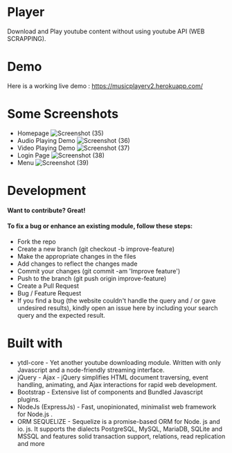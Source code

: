 # Player
Download and Play youtube content without using youtube API (WEB SCRAPPING).
# Demo

Here is a working live demo : https://musicplayerv2.herokuapp.com/

# Some Screenshots
- Homepage
![Screenshot (35)](https://user-images.githubusercontent.com/49112789/69884661-6e9d8980-12ff-11ea-8580-08ad98af3f29.png)
- Audio Playing Demo
![Screenshot (36)](https://user-images.githubusercontent.com/49112789/69884682-8aa12b00-12ff-11ea-8cb3-2948ef913493.png)
- Video Playing Demo
![Screenshot (37)](https://user-images.githubusercontent.com/49112789/69884694-9856b080-12ff-11ea-8687-b082db308f20.png)
- Login Page
![Screenshot (38)](https://user-images.githubusercontent.com/49112789/69884708-ac021700-12ff-11ea-9fbb-63ce08da37fe.png)
- Menu 
![Screenshot (39)](https://user-images.githubusercontent.com/49112789/69888301-166f8300-1311-11ea-81e3-7a213fb3a521.png)







# Development
#### Want to contribute? Great!

#### To fix a bug or enhance an existing module, follow these steps:

- Fork the repo
- Create a new branch (git checkout -b improve-feature)
- Make the appropriate changes in the files
- Add changes to reflect the changes made
- Commit your changes (git commit -am 'Improve feature')
- Push to the branch (git push origin improve-feature)
- Create a Pull Request
- Bug / Feature Request
- If you find a bug (the website couldn't handle the query and / or gave undesired results), kindly open an issue here by including your search query and the expected result.
# Built with
- ytdl-core - Yet another youtube downloading module. Written with only Javascript and a node-friendly streaming interface.
- jQuery - Ajax - jQuery simplifies HTML document traversing, event handling, animating, and Ajax interactions for rapid web development.
- Bootstrap - Extensive list of components and Bundled Javascript plugins.
- NodeJs (ExpressJs) - Fast, unopinionated, minimalist web framework for Node.js .
- ORM SEQUELIZE - Sequelize is a promise-based ORM for Node. js and io. js. It supports the dialects PostgreSQL, MySQL, MariaDB, SQLite and MSSQL and features solid transaction support, relations, read replication and more
